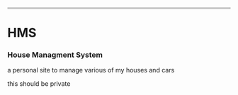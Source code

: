 ***
# HMS
### House Managment System 

a personal site to manage various of my houses
and cars

this should be private 
